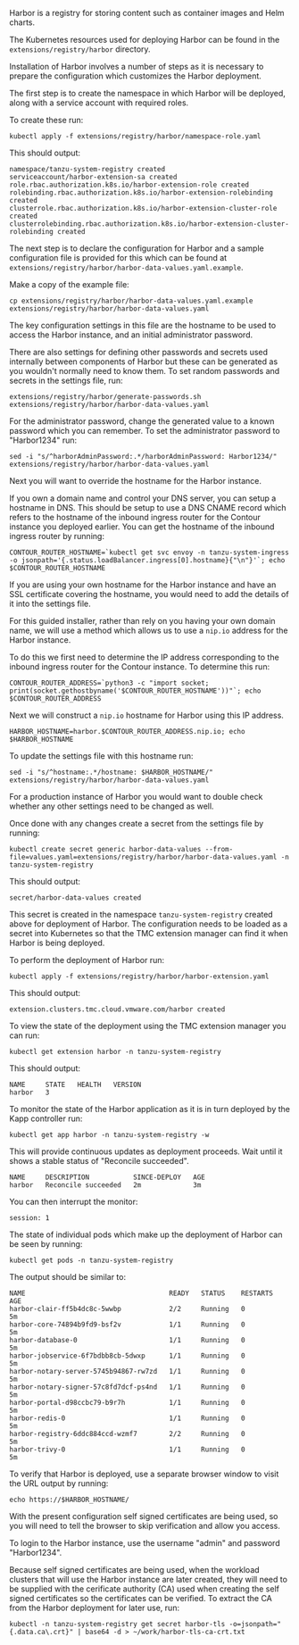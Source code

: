 Harbor is a registry for storing content such as container images and Helm charts.

The Kubernetes resources used for deploying Harbor can be found in the ``extensions/registry/harbor`` directory.

Installation of Harbor involves a number of steps as it is necessary to prepare the configuration which customizes the Harbor deployment.

The first step is to create the namespace in which Harbor will be deployed, along with a service account with required roles.

To create these run:

```execute-1
kubectl apply -f extensions/registry/harbor/namespace-role.yaml
```

This should output:

```
namespace/tanzu-system-registry created
serviceaccount/harbor-extension-sa created
role.rbac.authorization.k8s.io/harbor-extension-role created
rolebinding.rbac.authorization.k8s.io/harbor-extension-rolebinding created
clusterrole.rbac.authorization.k8s.io/harbor-extension-cluster-role created
clusterrolebinding.rbac.authorization.k8s.io/harbor-extension-cluster-rolebinding created
```

The next step is to declare the configuration for Harbor and a sample configuration file is provided for this which can be found at ``extensions/registry/harbor/harbor-data-values.yaml.example``.

Make a copy of the example file:

```execute-1
cp extensions/registry/harbor/harbor-data-values.yaml.example extensions/registry/harbor/harbor-data-values.yaml
```

The key configuration settings in this file are the hostname to be used to access the Harbor instance, and an initial administrator password.

There are also settings for defining other passwords and secrets used internally between components of Harbor but these can be generated as you wouldn't normally need to know them. To set random passwords and secrets in the settings file, run:

```execute-1
extensions/registry/harbor/generate-passwords.sh extensions/registry/harbor/harbor-data-values.yaml
```

For the administrator password, change the generated value to a known password which you can remember. To set the administrator password to "Harbor1234" run:

```execute-1
sed -i "s/^harborAdminPassword:.*/harborAdminPassword: Harbor1234/" extensions/registry/harbor/harbor-data-values.yaml
```

Next you will want to override the hostname for the Harbor instance.

If you own a domain name and control your DNS server, you can setup a hostname in DNS. This should be setup to use a DNS CNAME record which refers to the hostname of the inbound ingress router for the Contour instance you deployed earlier. You can get the hostname of the inbound ingress router by running:

```execute-1
CONTOUR_ROUTER_HOSTNAME=`kubectl get svc envoy -n tanzu-system-ingress -o jsonpath='{.status.loadBalancer.ingress[0].hostname}{"\n"}'`; echo $CONTOUR_ROUTER_HOSTNAME
```

If you are using your own hostname for the Harbor instance and have an SSL certificate covering the hostname, you would need to add the details of it into the settings file.

For this guided installer, rather than rely on you having your own domain name, we will use a method which allows us to use a ``nip.io`` address for the Harbor instance.

To do this we first need to determine the IP address corresponding to the inbound ingress router for the Contour instance. To determine this run:

```execute-1
CONTOUR_ROUTER_ADDRESS=`python3 -c "import socket; print(socket.gethostbyname('$CONTOUR_ROUTER_HOSTNAME'))"`; echo $CONTOUR_ROUTER_ADDRESS
```

Next we will construct a ``nip.io`` hostname for Harbor using this IP address.

```execute-1
HARBOR_HOSTNAME=harbor.$CONTOUR_ROUTER_ADDRESS.nip.io; echo $HARBOR_HOSTNAME
```

To update the settings file with this hostname run:

```execute-1
sed -i "s/^hostname:.*/hostname: $HARBOR_HOSTNAME/" extensions/registry/harbor/harbor-data-values.yaml
```

For a production instance of Harbor you would want to double check whether any other settings need to be changed as well.

Once done with any changes create a secret from the settings file by running:

```execute-1
kubectl create secret generic harbor-data-values --from-file=values.yaml=extensions/registry/harbor/harbor-data-values.yaml -n tanzu-system-registry
```

This should output:

```
secret/harbor-data-values created
```

This secret is created in the namespace ``tanzu-system-registry`` created above for deployment of Harbor. The configuration needs to be loaded as a secret into Kubernetes so that the TMC extension manager can find it when Harbor is being deployed.

To perform the deployment of Harbor run:

```execute-1
kubectl apply -f extensions/registry/harbor/harbor-extension.yaml
```

This should output:

```
extension.clusters.tmc.cloud.vmware.com/harbor created
```

To view the state of the deployment using the TMC extension manager you can run:

```execute-1
kubectl get extension harbor -n tanzu-system-registry
```

This should output:

```
NAME     STATE   HEALTH   VERSION
harbor   3 
```

To monitor the state of the Harbor application as it is in turn deployed by the Kapp controller run:

```execute-1
kubectl get app harbor -n tanzu-system-registry -w
```

This will provide continuous updates as deployment proceeds. Wait until it shows a stable status of "Reconcile succeeded".

```
NAME     DESCRIPTION           SINCE-DEPLOY   AGE
harbor   Reconcile succeeded   2m             3m
```

You can then interrupt the monitor:

```terminal:interrupt
session: 1
```

The state of individual pods which make up the deployment of Harbor can be seen by running:

```execute-1
kubectl get pods -n tanzu-system-registry
```

The output should be similar to:

```
NAME                                    READY   STATUS    RESTARTS   AGE
harbor-clair-ff5b4dc8c-5wwbp            2/2     Running   0          5m
harbor-core-74894b9fd9-bsf2v            1/1     Running   0          5m
harbor-database-0                       1/1     Running   0          5m
harbor-jobservice-6f7bdbb8cb-5dwxp      1/1     Running   0          5m
harbor-notary-server-5745b94867-rw7zd   1/1     Running   0          5m
harbor-notary-signer-57c8fd7dcf-ps4nd   1/1     Running   0          5m
harbor-portal-d98ccbc79-b9r7h           1/1     Running   0          5m
harbor-redis-0                          1/1     Running   0          5m
harbor-registry-6ddc884ccd-wzmf7        2/2     Running   0          5m
harbor-trivy-0                          1/1     Running   0          5m
```

To verify that Harbor is deployed, use a separate browser window to visit the URL output by running:

```execute-1
echo https://$HARBOR_HOSTNAME/
```

With the present configuration self signed certificates are being used, so you will need to tell the browser to skip verification and allow you access.

To login to the Harbor instance, use the username "admin" and password "Harbor1234".

Because self signed certificates are being used, when the workload clusters that will use the Harbor instance are later created, they will need to be supplied with the cerificate authority (CA) used when creating the self signed certificates so the certificates can be verified. To extract the CA from the Harbor deployment for later use, run:

```execute-1
kubectl -n tanzu-system-registry get secret harbor-tls -o=jsonpath="{.data.ca\.crt}" | base64 -d > ~/work/harbor-tls-ca-crt.txt
```
